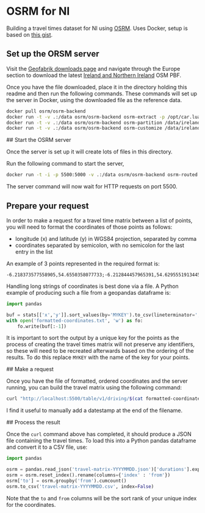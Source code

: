 # OSRM for NI

Building a travel times dataset for NI using [OSRM](https://project-osrm.org/). Uses Docker, setup is based on [this gist](https://gist.github.com/AlexandraKapp/e0eee2beacc93e765113aff43ec77789).

## Set up the ORSM server

Visit the [Geofabrik downloads page](https://download.geofabrik.de/) and navigate through the Europe section to download the latest [Ireland and Northern Ireland](https://download.geofabrik.de/europe/ireland-and-northern-ireland.html) OSM PBF.

Once you have the file downloaded, place it in the directory holding this readme and then run the following commands. These commands will set up the server in Docker, using the downloaded file as the reference data.

```sh
docker pull osrm/osrm-backend
docker run -t -v .:/data osrm/osrm-backend osrm-extract -p /opt/car.lua /data/ireland-and-northern-ireland-latest.osm.pbf
docker run -t -v .:/data osrm/osrm-backend osrm-partition /data/ireland-and-northern-ireland-latest.osm
docker run -t -v .:/data osrm/osrm-backend osrm-customize /data/ireland-and-northern-ireland-latest.osm
```

## Start the OSRM server

Once the server is set up it will create lots of files in this directory.

Run the following command to start the server, 

```sh
docker run -t -i -p 5500:5000 -v .:/data osrm/osrm-backend osrm-routed --algorithm mld --max-table-size 5000 /data/ireland-and-northern-ireland-latest.osrm
```

The server command will now wait for HTTP requests on port 5500.

## Prepare your request

In order to make a request for a travel time matrix between a list of points, you will need to format the coordinates of those points as follows:

- longitude (x) and latitude (y) in WGS84 projection, separated by comma
- coordinates separated by semicolon, with no semicolon for the last entry in the list

An example of 3 points represented in the required format is:

```
-6.218373577558905,54.6550358077733;-6.212844457965391,54.62955519134457;-7.462426271815877,54.81260831700859
```

Handling long strings of coordinates is best done via a file. A Python example of producing such a file from a geopandas dataframe is:

```python
import pandas

buf = stats[['x','y']].sort_values(by='MYKEY').to_csv(lineterminator=';', header=False, index=False)
with open('formatted-coordinates.txt', 'w') as fo:
    fo.write(buf[:-1])
```

It is important to sort the output by a unique key for the points as the process of creating the travel times matrix will not preserve any identifiers, so these will need to be recreated afterwards based on the ordering of the results. To do this replace `MYKEY` with the name of the key for your points.

## Make a request

Once you have the file of formatted, ordered coordinates and the server running, you can build the travel matrix using the following command:

```sh
curl "http://localhost:5500/table/v1/driving/$(cat formatted-coordinates.txt)" > travel-matrix-YYYYMMDD.json
```

I find it useful to manually add a datestamp at the end of the filename.

## Process the result

Once the `curl` command above has completed, it should produce a JSON file containing the travel times. To load this into a Python pandas dataframe and convert it to a CSV file, use:

```python
import pandas

osrm = pandas.read_json('travel-matrix-YYYYMMDD.json')['durations'].explode()
osrm = osrm.reset_index().rename(columns={'index' : 'from'})
osrm['to'] = osrm.groupby('from').cumcount()
osrm.to_csv('travel-matrix-YYYYMMDD.csv', index=False)
```

Note that the `to` and `from` columns will be the sort rank of your unique index for the coordinates.
